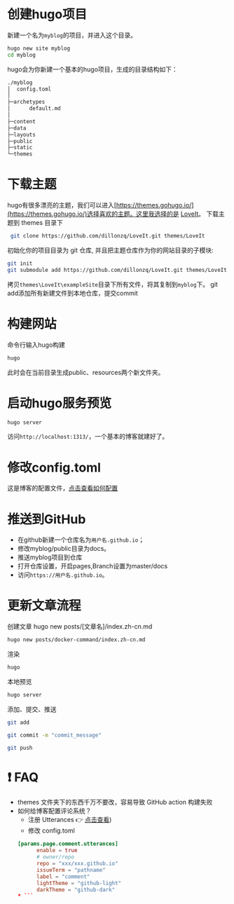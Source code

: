 # 创建hugo项目
新建一个名为`myblog`的项目，并进入这个目录。
```bash
hugo new site myblog
cd myblog
```
hugo会为你新建一个基本的hugo项目，生成的目录结构如下：

```bash
./myblog
│  config.toml
│
├─archetypes
│      default.md
│
├─content
├─data
├─layouts
├─public
├─static
└─themes
```
# 下载主题
hugo有很多漂亮的主题，我们可以进入[https://themes.gohugo.io/](https://themes.gohugo.io/)选择喜欢的主题。这里我选择的是 [LoveIt](https://hugoloveit.com/zh-cn/theme-documentation-basics/)。
下载主题到 themes 目录下
```bash
 git clone https://github.com/dillonzq/LoveIt.git themes/LoveIt
```
初始化你的项目目录为 git 仓库, 并且把主题仓库作为你的网站目录的子模块:

```bash
git init
git submodule add https://github.com/dillonzq/LoveIt.git themes/LoveIt
```
拷贝`themes\LoveIt\exampleSite`目录下所有文件，将其复制到`myblog`下。
git add添加所有新建文件到本地仓库，提交commit
# 构建网站
命令行输入hugo构建
```bash
hugo
```
此时会在当前目录生成public、resources两个新文件夹。
# 启动hugo服务预览

```bash
hugo server
```
访问`http://localhost:1313/`，一个基本的博客就建好了。
# 修改config.toml
这是博客的配置文件，[点击查看如何配置](https://hugoloveit.com/zh-cn/theme-documentation-basics/#site-configuration)
# 推送到GitHub
* 在github新建一个仓库名为`用户名.github.io`；
* 修改myblog/public目录为docs。
* 推送myblog项目到仓库
* 打开仓库设置，开启pages,Branch设置为master/docs
* 访问`https://用户名.github.io`。
# 更新文章流程
创建文章
hugo new posts/[文章名]/index.zh-cn.md
```bash
hugo new posts/docker-command/index.zh-cn.md
```
渲染
```bash
hugo
```
本地预览
```bash
hugo server
```
添加、提交、推送
```bash
git add

git commit -m "commit_message"

git push
```
# ❗ FAQ
* themes 文件夹下的东西千万不要改，容易导致 GitHub action 构建失败
* 如何给博客配置评论系统？
  * 注册 Utterances 👉 [点击查看](https://roife.github.io/2021/02/12/use-utterances-for-comment/))
  * 修改 config.toml
  ```toml
  [params.page.comment.utterances]
        enable = true
        # owner/repo
        repo = "xxx/xxx.github.io"
        issueTerm = "pathname"
        label = "comment"
        lightTheme = "github-light"
        darkTheme = "github-dark"
  * ```
